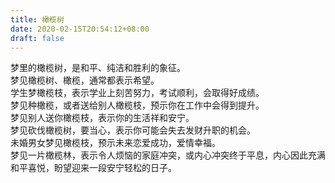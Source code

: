 ```yaml
---
title: 橄榄树
date: 2020-02-15T20:54:12+08:00
draft: false
---
```


梦里的橄榄树，是和平、纯洁和胜利的象征。<br>
梦见橄榄树、橄榄，通常都表示希望。<br>
学生梦橄榄枝，表示学业上刻苦努力，考试顺利，会取得好成绩。<br>
梦见种橄榄，或者送给别人橄榄枝，预示你在工作中会得到提升。<br>
梦见别人送你橄榄枝，表示你的生活祥和安宁。<br>
梦见砍伐橄榄树，要当心，表示你可能会失去发财升职的机会。<br>
未婚男女梦见橄榄枝，预示未来恋爱成功，爱情幸福。<br>
梦见一片橄榄林，表示令人烦恼的家庭冲突，或内心冲突终于平息，内心因此充满和平喜悦，盼望迎来一段安宁轻松的日子。<br>
